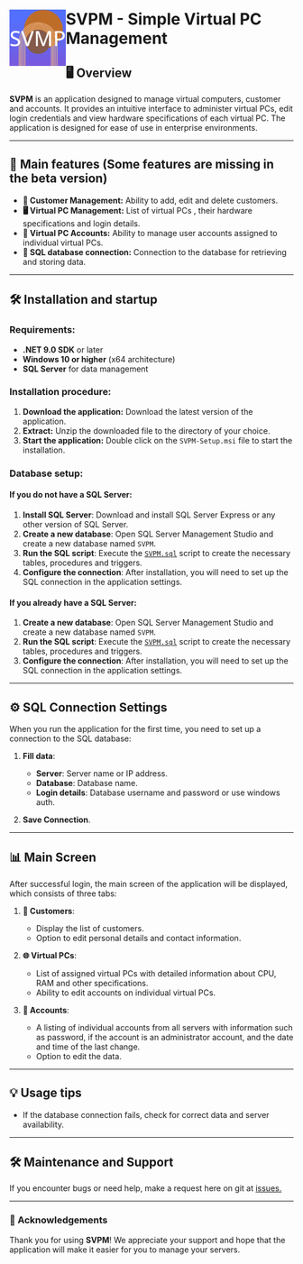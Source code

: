 <h1> <p "font-size:200px;"><img align="left" src="https://github.com/MartinNovan/SVPM-Simple-Virtual-Pc-manegement/blob/main/SVPM/SVPM/Resources/AppIcon/app_icon.png" width="100">SVPM - Simple Virtual PC Management</p> </h1>


## 🖥️ Overview

**SVPM** is an application designed to manage virtual computers, customer and accounts. It provides an intuitive interface to administer virtual PCs, edit login credentials and view hardware specifications of each virtual PC. The application is designed for ease of use in enterprise environments.

---

## 🚀 Main features (Some features are missing in the beta version)

- **🔑 Customer Management:** Ability to add, edit and delete customers.
- **🖥️ Virtual PC Management:** List of virtual PCs , their hardware specifications and login details.
- **🔐 Virtual PC Accounts:** Ability to manage user accounts assigned to individual virtual PCs.
- **🔗 SQL database connection:** Connection to the database for retrieving and storing data.

---

## 🛠️ Installation and startup

### Requirements:

- **.NET 9.0 SDK** or later
- **Windows 10 or higher** (x64 architecture)
- **SQL Server** for data management

### Installation procedure:

1. **Download the application:** Download the latest version of the application.
2. **Extract:** Unzip the downloaded file to the directory of your choice.
3. **Start the application:** Double click on the `SVPM-Setup.msi` file to start the installation.

### Database setup:
#### If you do not have a SQL Server:
1. **Install SQL Server**: Download and install SQL Server Express or any other version of SQL Server.
1. **Create a new database**: Open SQL Server Management Studio and create a new database named `SVPM`.
2. **Run the SQL script**: Execute the [`SVPM.sql`](/SVPM/SVPM/Resources/Scripts/SVPM.sql) script to create the necessary tables, procedures and triggers.
3. **Configure the connection**: After installation, you will need to set up the SQL connection in the application settings.
#### If you already have a SQL Server:
1. **Create a new database**: Open SQL Server Management Studio and create a new database named `SVPM`.
2. **Run the SQL script**: Execute the [`SVPM.sql`](/SVPM/SVPM/Resources/Scripts/SVPM.sql) script to create the necessary tables, procedures and triggers.
3. **Configure the connection**: After installation, you will need to set up the SQL connection in the application settings.
---

## ⚙️ SQL Connection Settings

When you run the application for the first time, you need to set up a connection to the SQL database:

1. **Fill data**:
   - **Server**: Server name or IP address.
   - **Database**: Database name.
   - **Login details**: Database username and password or use windows auth.
   
2. **Save Connection**.

---

## 📊 Main Screen

After successful login, the main screen of the application will be displayed, which consists of three tabs:

1. **👥 Customers**:
   - Display the list of customers.
   - Option to edit personal details and contact information.
   
2. **🌐 Virtual PCs**:
   - List of assigned virtual PCs with detailed information about CPU, RAM and other specifications.
   - Ability to edit accounts on individual virtual PCs.

2. **🔑 Accounts**:
   - A listing of individual accounts from all servers with information such as password, if the account is an administrator account, and the date and time of the last change.
   - Option to edit the data.

---

## 💡 Usage tips

- If the database connection fails, check for correct data and server availability.

---

## 🛠️ Maintenance and Support

If you encounter bugs or need help, make a request here on git at [issues.](https://github.com/MartinNovan/SVPM-Simple-Virtual-Pc-manegement/issues)

---

### 🌟 Acknowledgements

Thank you for using **SVPM**! We appreciate your support and hope that the application will make it easier for you to manage your servers.